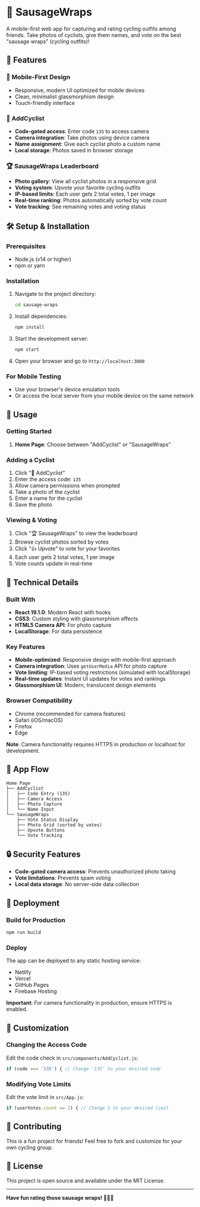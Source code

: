 # 🌭 SausageWraps

A mobile-first web app for capturing and rating cycling outfits among friends. Take photos of cyclists, give them names, and vote on the best "sausage wraps" (cycling outfits)!

## 🚀 Features

### 📱 Mobile-First Design
- Responsive, modern UI optimized for mobile devices
- Clean, minimalist glassmorphism design
- Touch-friendly interface

### 📸 AddCyclist
- **Code-gated access**: Enter code `135` to access camera
- **Camera integration**: Take photos using device camera
- **Name assignment**: Give each cyclist photo a custom name
- **Local storage**: Photos saved in browser storage

### 🏆 SausageWraps Leaderboard
- **Photo gallery**: View all cyclist photos in a responsive grid
- **Voting system**: Upvote your favorite cycling outfits
- **IP-based limits**: Each user gets 2 total votes, 1 per image
- **Real-time ranking**: Photos automatically sorted by vote count
- **Vote tracking**: See remaining votes and voting status

## 🛠️ Setup & Installation

### Prerequisites
- Node.js (v14 or higher)
- npm or yarn

### Installation
1. Navigate to the project directory:
   ```bash
   cd sausage-wraps
   ```

2. Install dependencies:
   ```bash
   npm install
   ```

3. Start the development server:
   ```bash
   npm start
   ```

4. Open your browser and go to `http://localhost:3000`

### For Mobile Testing
- Use your browser's device emulation tools
- Or access the local server from your mobile device on the same network

## 📱 Usage

### Getting Started
1. **Home Page**: Choose between "AddCyclist" or "SausageWraps"

### Adding a Cyclist
1. Click "📸 AddCyclist"
2. Enter the access code: `135`
3. Allow camera permissions when prompted
4. Take a photo of the cyclist
5. Enter a name for the cyclist
6. Save the photo

### Viewing & Voting
1. Click "🏆 SausageWraps" to view the leaderboard
2. Browse cyclist photos sorted by votes
3. Click "👍 Upvote" to vote for your favorites
4. Each user gets 2 total votes, 1 per image
5. Vote counts update in real-time

## 🔧 Technical Details

### Built With
- **React 19.1.0**: Modern React with hooks
- **CSS3**: Custom styling with glassmorphism effects
- **HTML5 Camera API**: For photo capture
- **LocalStorage**: For data persistence

### Key Features
- **Mobile-optimized**: Responsive design with mobile-first approach
- **Camera integration**: Uses `getUserMedia` API for photo capture
- **Vote limiting**: IP-based voting restrictions (simulated with localStorage)
- **Real-time updates**: Instant UI updates for votes and rankings
- **Glassmorphism UI**: Modern, translucent design elements

### Browser Compatibility
- Chrome (recommended for camera features)
- Safari (iOS/macOS)
- Firefox
- Edge

**Note**: Camera functionality requires HTTPS in production or localhost for development.

## 🎯 App Flow

```
Home Page
├── AddCyclist
│   ├── Code Entry (135)
│   ├── Camera Access
│   ├── Photo Capture
│   └── Name Input
└── SausageWraps
    ├── Vote Status Display
    ├── Photo Grid (sorted by votes)
    ├── Upvote Buttons
    └── Vote Tracking
```

## 🔒 Security Features

- **Code-gated camera access**: Prevents unauthorized photo taking
- **Vote limitations**: Prevents spam voting
- **Local data storage**: No server-side data collection

## 🚀 Deployment

### Build for Production
```bash
npm run build
```

### Deploy
The app can be deployed to any static hosting service:
- Netlify
- Vercel
- GitHub Pages
- Firebase Hosting

**Important**: For camera functionality in production, ensure HTTPS is enabled.

## 🎨 Customization

### Changing the Access Code
Edit the code check in `src/components/AddCyclist.js`:
```javascript
if (code === '135') { // Change '135' to your desired code
```

### Modifying Vote Limits
Edit the vote limit in `src/App.js`:
```javascript
if (userVotes.count >= 2) { // Change 2 to your desired limit
```

## 🤝 Contributing

This is a fun project for friends! Feel free to fork and customize for your own cycling group.

## 📄 License

This project is open source and available under the MIT License.

---

**Have fun rating those sausage wraps! 🚴‍♂️🌭**
